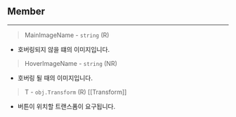 ## Member
- - -
> MainImageName - `string` (R)
- 호버링되지 않을 떄의 이미지입니다.

> HoverImageName - `string` (NR)
- 호버링 될 때의 이미지입니다.

> T - `obj.Transform` (R) [[Transform]]
- 버튼이 위치할 트랜스폼이 요구됩니다.

